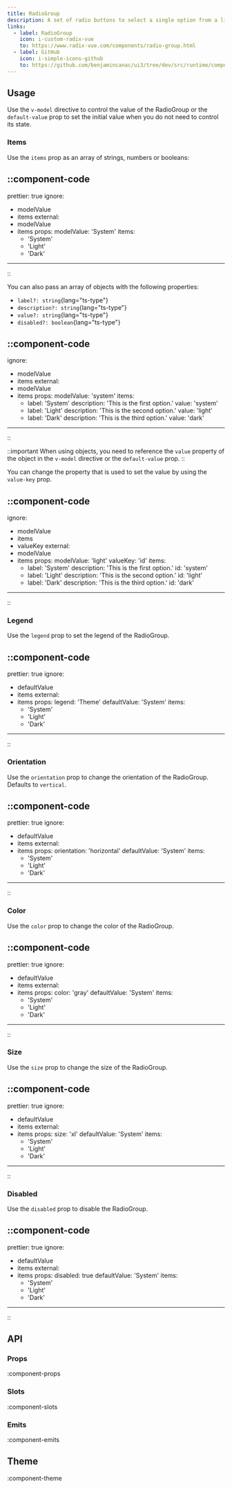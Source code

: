 ```yaml
---
title: RadioGroup
description: A set of radio buttons to select a single option from a list.
links:
  - label: RadioGroup
    icon: i-custom-radix-vue
    to: https://www.radix-vue.com/components/radio-group.html
  - label: GitHub
    icon: i-simple-icons-github
    to: https://github.com/benjamincanac/ui3/tree/dev/src/runtime/components/RadioGroup.vue
---
```


## Usage

Use the `v-model` directive to control the value of the RadioGroup or the `default-value` prop to set the initial value when you do not need to control its state.

### Items

Use the `items` prop as an array of strings, numbers or booleans:

::component-code
---
prettier: true
ignore:
  - modelValue
  - items
external:
  - modelValue
  - items
props:
  modelValue: 'System'
  items:
    - 'System'
    - 'Light'
    - 'Dark'
---
::

You can also pass an array of objects with the following properties:

- `label?: string`{lang="ts-type"}
- `description?: string`{lang="ts-type"}
- `value?: string`{lang="ts-type"}
- `disabled?: boolean`{lang="ts-type"}

::component-code
---
ignore:
  - modelValue
  - items
external:
  - modelValue
  - items
props:
  modelValue: 'system'
  items:
    - label: 'System'
      description: 'This is the first option.'
      value: 'system'
    - label: 'Light'
      description: 'This is the second option.'
      value: 'light'
    - label: 'Dark'
      description: 'This is the third option.'
      value: 'dark'
---
::

::important
When using objects, you need to reference the `value` property of the object in the `v-model` directive or the `default-value` prop.
::

You can change the property that is used to set the value by using the `value-key` prop.

::component-code
---
ignore:
  - modelValue
  - items
  - valueKey
external:
  - modelValue
  - items
props:
  modelValue: 'light'
  valueKey: 'id'
  items:
    - label: 'System'
      description: 'This is the first option.'
      id: 'system'
    - label: 'Light'
      description: 'This is the second option.'
      id: 'light'
    - label: 'Dark'
      description: 'This is the third option.'
      id: 'dark'
---
::

### Legend

Use the `legend` prop to set the legend of the RadioGroup.

::component-code
---
prettier: true
ignore:
  - defaultValue
  - items
external:
  - items
props:
  legend: 'Theme'
  defaultValue: 'System'
  items:
    - 'System'
    - 'Light'
    - 'Dark'
---
::

### Orientation

Use the `orientation` prop to change the orientation of the RadioGroup. Defaults to `vertical`.

::component-code
---
prettier: true
ignore:
  - defaultValue
  - items
external:
  - items
props:
  orientation: 'horizontal'
  defaultValue: 'System'
  items:
    - 'System'
    - 'Light'
    - 'Dark'
---
::

### Color

Use the `color` prop to change the color of the RadioGroup.

::component-code
---
prettier: true
ignore:
  - defaultValue
  - items
external:
  - items
props:
  color: 'gray'
  defaultValue: 'System'
  items:
    - 'System'
    - 'Light'
    - 'Dark'
---
::

### Size

Use the `size` prop to change the size of the RadioGroup.

::component-code
---
prettier: true
ignore:
  - defaultValue
  - items
external:
  - items
props:
  size: 'xl'
  defaultValue: 'System'
  items:
    - 'System'
    - 'Light'
    - 'Dark'
---
::

### Disabled

Use the `disabled` prop to disable the RadioGroup.

::component-code
---
prettier: true
ignore:
  - defaultValue
  - items
external:
  - items
props:
  disabled: true
  defaultValue: 'System'
  items:
    - 'System'
    - 'Light'
    - 'Dark'
---
::

## API

### Props

:component-props

### Slots

:component-slots

### Emits

:component-emits

## Theme

:component-theme
